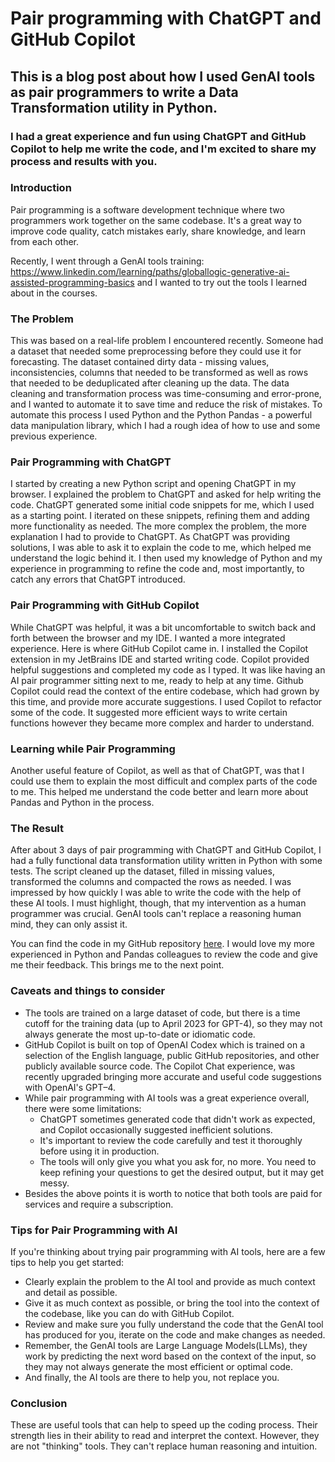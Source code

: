 # Pair programming with ChatGPT and GitHub Copilot

## This is a blog post about how I used GenAI tools as pair programmers to write a Data Transformation utility in Python. 
### I had a great experience and fun using ChatGPT and GitHub Copilot to help me write the code, and I'm excited to share my process and results with you.

### Introduction
Pair programming is a software development technique where two programmers work together on the same codebase. It's a great way to improve code quality, catch mistakes early, share knowledge, and learn from each other. 

Recently, I went through a GenAI tools training: https://www.linkedin.com/learning/paths/globallogic-generative-ai-assisted-programming-basics and I wanted to try out the tools I learned about in the courses.


### The Problem
This was based on a real-life problem I encountered recently.
Someone had a dataset that needed some preprocessing before they could use it for forecasting.
The dataset contained dirty data - missing values, inconsistencies, columns that needed to be transformed as well as rows that needed to be deduplicated after cleaning up the data. 
The data cleaning and transformation process was time-consuming and error-prone, and I wanted to automate it to save time and reduce the risk of mistakes.
To automate this process I used Python and the Python Pandas - a powerful data manipulation library, which I had a rough idea of how to use and some previous experience. 


### Pair Programming with ChatGPT
I started by creating a new Python script and opening ChatGPT in my browser. 
I explained the problem to ChatGPT and asked for help writing the code. 
ChatGPT generated some initial code snippets for me, which I used as a starting point. I iterated on these snippets, refining them and adding more functionality as needed.
The more complex the problem, the more explanation I had to provide to ChatGPT. As ChatGPT was providing solutions, I was able to ask it to explain the code to me, which helped me understand the logic behind it.
I then used my knowledge of Python and my experience in programming to refine the code and, most importantly, to catch any errors that ChatGPT introduced.


### Pair Programming with GitHub Copilot
While ChatGPT was helpful, it was a bit uncomfortable to switch back and forth between the browser and my IDE. I wanted a more integrated experience. Here is where GitHub Copilot came in.
I installed the Copilot extension in my JetBrains IDE and started writing code. 
Copilot provided helpful suggestions and completed my code as I typed. It was like having an AI pair programmer sitting next to me, ready to help at any time.
Github Copilot could read the context of the entire codebase, which had grown by this time, and provide more accurate suggestions.
I used Copilot to refactor some of the code. It suggested more efficient ways to write certain functions however they became more complex and harder to understand.

### Learning while Pair Programming
Another useful feature of Copilot, as well as that of ChatGPT, was that I could use them to explain the most difficult and complex parts of the code to me. 
This helped me understand the code better and learn more about Pandas and Python in the process.

### The Result
After about 3 days of pair programming with ChatGPT and GitHub Copilot, I had a fully functional data transformation utility written in Python with some tests. 
The script cleaned up the dataset, filled in missing values, transformed the columns and compacted the rows as needed. 
I was impressed by how quickly I was able to write the code with the help of these AI tools.
I must highlight, though, that my intervention as a human programmer was crucial. GenAI tools can't replace a reasoning human mind, they can only assist it. 

You can find the code in my GitHub repository [here](https://github.com/meta-morpho-sys/dataset-management).
I would love my more experienced in Python and Pandas colleagues to review the code and give me their feedback.
This brings me to the next point.

### Caveats and things to consider
* The tools are trained on a large dataset of code, but there is a time cutoff for the training data (up to April 2023 for GPT-4), so they may not always generate the most up-to-date or idiomatic code.
* GitHub Copilot is built on top of OpenAI Codex which is trained on a selection of the English language, public GitHub repositories, and other publicly available source code. The Copilot Chat experience, was recently upgraded bringing more accurate and useful code suggestions with OpenAI's GPT–4. 
* While pair programming with AI tools was a great experience overall, there were some limitations:
  * ChatGPT sometimes generated code that didn't work as expected, and Copilot occasionally suggested inefficient solutions.
  * It's important to review the code carefully and test it thoroughly before using it in production.
  * The tools will only give you what you ask for, no more. You need to keep refining your questions to get the desired output, but it may get messy.
* Besides the above points it is worth to notice that both tools are paid for services and require a subscription.

### Tips for Pair Programming with AI
If you're thinking about trying pair programming with AI tools, here are a few tips to help you get started:
- Clearly explain the problem to the AI tool and provide as much context and detail as possible.
- Give it as much context as possible, or bring the tool into the context of the codebase, like you can do with GitHub Copilot.
- Review and make sure you fully understand the code that the GenAI tool has produced for you, iterate on the code and make changes as needed. 
- Remember, the GenAI tools are Large Language Models(LLMs), they work by predicting the next word based on the context of the input, so they may not always generate the most efficient or optimal code.
- And finally, the AI tools are there to help you, not replace you.

### Conclusion
These are useful tools that can help to speed up the coding process. Their strength lies in their ability to read and interpret the context.
However, they are not "thinking" tools. They can't replace human reasoning and intuition.